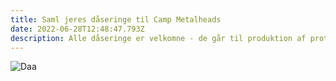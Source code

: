 ```yaml
---
title: Saml jeres dåseringe til Camp Metalheads
date: 2022-06-28T12:48:47.793Z
description: Alle dåseringe er velkomne - de går til produktion af proteser
---
```

![Daa](img_20220628_144817.jpg)